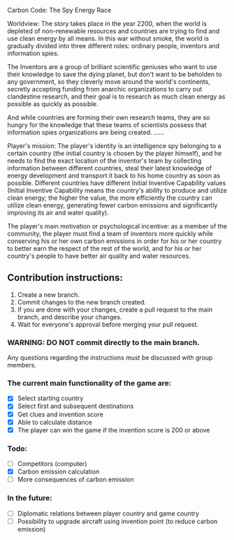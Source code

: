 Carbon Code: The Spy Energy Race


Worldview: The story takes place in the year 2200, when the world is depleted of non-renewable resources and countries are trying to find and use clean energy by all means. 
In this war without smoke, the world is gradually divided into three different roles: ordinary people, inventors and information spies. 

The Inventors are a group of brilliant scientific geniuses who want to use their knowledge to save the dying planet, but don't want to be beholden to any government, so they cleverly move around the world's continents, secretly accepting funding from anarchic organizations to carry out clandestine research, and their goal is to research as much clean energy as possible as quickly as possible. 

And while countries are forming their own research teams, they are so hungry for the knowledge that these teams of scientists possess that information spies organizations are being created. ......

Player's mission: The player's identity is an intelligence spy belonging to a certain country (the initial country is chosen by the player himself), and he needs to find the exact location of the inventor's team by collecting information between different countries, steal their latest knowledge of energy development and transport it back to his home country as soon as possible. Different countries have different Initial Inventive Capability values (Initial Inventive Capability means the country's ability to produce and utilize clean energy; the higher the value, the more efficiently the country can utilize clean energy, generating fewer carbon emissions and significantly improving its air and water quality).

The player's main motivation or psychological incentive: as a member of the community, the player must find a team of inventors more quickly while conserving his or her own carbon emissions in order for his or her country to better earn the respect of the rest of the world, and for his or her country's people to have better air quality and water resources.

## Contribution instructions:
1. Create a new branch.
2. Commit changes to the new branch created.
3. If you are done with your changes, create a pull request to the main branch, and describe your changes.
4. Wait for everyone's approval before merging your pull request.

### WARNING: DO NOT commit directly to the main branch.

Any questions regarding the instructions must be discussed with group members.


### The current main functionality of the game are:
- [x] Select starting country
- [x] Select first and subsequent destinations
- [x] Get clues and invention score
- [x] Able to calculate distance
- [x] The player can win the game if the invention score is 200 or above

### Todo:
- [ ] Competitors (computer)
- [x] Carbon emission calculation
- [ ] More consequences of carbon emission

### In the future:
- [ ] Diplomatic relations between player country and game country
- [ ] Possibility to upgrade aircraft using invention point (to reduce carbon emission)
